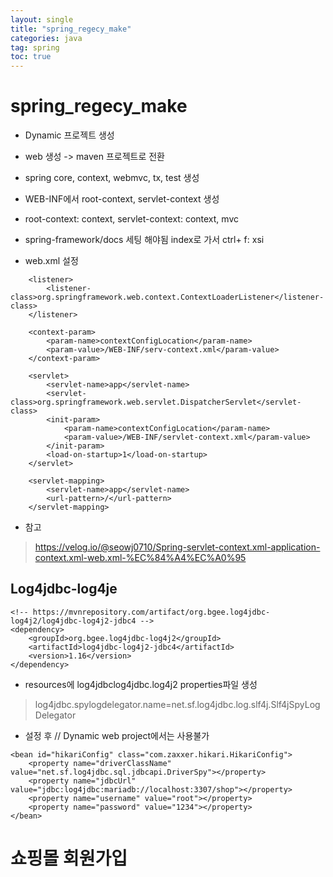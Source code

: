```yaml
---
layout: single
title: "spring_regecy_make"
categories: java
tag: spring
toc: true
---
```


# spring_regecy_make

- Dynamic 프로젝트 생성

- web 생성 -> maven 프로젝트로 전환

- spring core, context, webmvc, tx, test 생성
- WEB-INF에서 root-context, servlet-context 생성
 - root-context: context, servlet-context: context, mvc

 - spring-framework/docs 세팅 해야됨 index로 가서 ctrl+ f: xsi

- web.xml 설정

```
    <listener>
        <listener-class>org.springframework.web.context.ContextLoaderListener</listener-class>
   	</listener>

    <context-param>
        <param-name>contextConfigLocation</param-name>
        <param-value>/WEB-INF/serv-context.xml</param-value>
    </context-param>

    <servlet>
        <servlet-name>app</servlet-name>
        <servlet-class>org.springframework.web.servlet.DispatcherServlet</servlet-class>
        <init-param>
            <param-name>contextConfigLocation</param-name>
            <param-value>/WEB-INF/servlet-context.xml</param-value>
        </init-param>
        <load-on-startup>1</load-on-startup>
    </servlet>

    <servlet-mapping>
        <servlet-name>app</servlet-name>
        <url-pattern>/</url-pattern>
    </servlet-mapping>
```

- 참고
> https://velog.io/@seowj0710/Spring-servlet-context.xml-application-context.xml-web.xml-%EC%84%A4%EC%A0%95


## Log4jdbc-log4je

```
<!-- https://mvnrepository.com/artifact/org.bgee.log4jdbc-log4j2/log4jdbc-log4j2-jdbc4 -->
<dependency>
    <groupId>org.bgee.log4jdbc-log4j2</groupId>
    <artifactId>log4jdbc-log4j2-jdbc4</artifactId>
    <version>1.16</version>
</dependency>
```

- resources에 log4jdbclog4jdbc.log4j2 properties파일 생성

> log4jdbc.spylogdelegator.name=net.sf.log4jdbc.log.slf4j.Slf4jSpyLogDelegator

- 설정 후 // Dynamic web project에서는 사용불가

```
<bean id="hikariConfig" class="com.zaxxer.hikari.HikariConfig">
	<property name="driverClassName" value="net.sf.log4jdbc.sql.jdbcapi.DriverSpy"></property>
	<property name="jdbcUrl" value="jdbc:log4jdbc:mariadb://localhost:3307/shop"></property>
	<property name="username" value="root"></property>
	<property name="password" value="1234"></property>
</bean>
```


# 쇼핑몰 회원가입

